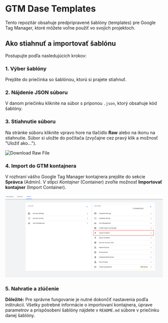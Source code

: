 # GTM Dase Templates

Tento repozitár obsahuje predpripravené šablóny (templates) pre Google Tag Manager, ktoré môžete voľne použiť vo svojich projektoch.

## Ako stiahnuť a importovať šablónu

Postupujte podľa nasledujúcich krokov:

### 1. Výber šablóny
Prejdite do priečinka so šablónou, ktorú si prajete stiahnuť.

### 2. Nájdenie JSON súboru
V danom priečinku kliknite na súbor s príponou `.json`, ktorý obsahuje kód šablóny.

### 3. Stiahnutie súboru
Na stránke súboru kliknite vpravo hore na tlačidlo **Raw** alebo na ikonu na stiahnutie. Súbor si uložte do počítača (zvyčajne cez pravý klik a možnosť "Uložiť ako...").

![Download Raw File](images/donwload_raw_file.png)

### 4. Import do GTM kontajnera
V rozhraní vášho Google Tag Manager kontajnera prejdite do sekcie **Správca** (Admin). V stĺpci *Kontajner* (Container) zvoľte možnosť **Importovať kontajner** (Import Container).

![GTM Container Import](images/gtm_container_import.png)

### 5. Nahratie a zlúčenie
**Dôležité:** Pre správne fungovanie je nutné dokončiť nastavenia podľa inštrukcií. Všetky potrebné informácie o importovaní kontajnera, úprave parametrov a prispôsobení šablóny nájdete v `README.md` súbore v priečinku danej šablóny.


